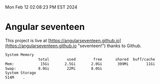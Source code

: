 Mon Feb 12 02:08:23 PM EST 2024

# Angular seventeen


This project is live at [https://angularseventeen.github.io](https://angularseventeen.github.io "seventeen!") thanks to Github.

```bash
System Memory
               total        used        free      shared  buff/cache   available
Mem:            15Gi       2.5Gi       2.0Gi       309Mi        11Gi        12Gi
Swap:          8.0Gi        22Mi       8.0Gi
System Storage
514M	.
```
